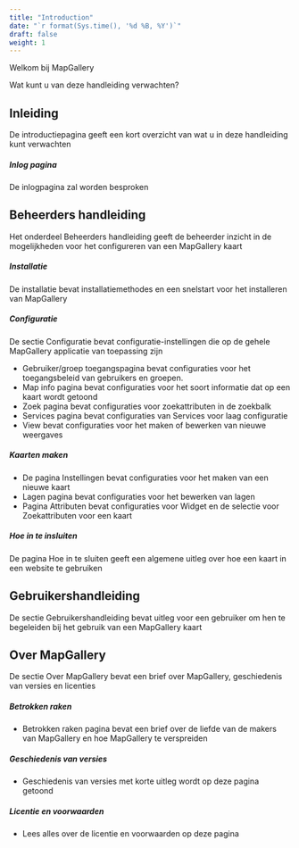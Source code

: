 ```yaml
---
title: "Introduction"
date: "`r format(Sys.time(), '%d %B, %Y')`"
draft: false
weight: 1
---
```

Welkom bij MapGallery  

Wat kunt u van deze handleiding verwachten?

## Inleiding
De introductiepagina geeft een kort overzicht van wat u in deze handleiding kunt verwachten

##### Inlog pagina
De inlogpagina zal worden besproken

## Beheerders handleiding
Het onderdeel Beheerders handleiding geeft de beheerder inzicht in de mogelijkheden voor het configureren van een MapGallery kaart

##### Installatie
De installatie bevat installatiemethodes en een snelstart voor het installeren van MapGallery

##### Configuratie
De sectie Configuratie bevat configuratie-instellingen die op de gehele MapGallery applicatie van toepassing zijn
- Gebruiker/groep toegangspagina bevat configuraties voor het toegangsbeleid van gebruikers en groepen.
- Map info pagina bevat configuraties voor het soort informatie dat op een kaart wordt getoond
- Zoek pagina bevat configuraties voor zoekattributen in de zoekbalk
- Services pagina bevat configuraties van Services voor laag configuratie
- View bevat configuraties voor het maken of bewerken van nieuwe weergaves

##### Kaarten maken
- De pagina Instellingen bevat configuraties voor het maken van een nieuwe kaart
- Lagen pagina bevat configuraties voor het bewerken van lagen
- Pagina Attributen bevat configuraties voor Widget en de selectie voor Zoekattributen voor een kaart

##### Hoe in te insluiten
De pagina Hoe in te sluiten geeft een algemene uitleg over hoe een kaart in een website te gebruiken

## Gebruikershandleiding
De sectie Gebruikershandleiding bevat uitleg voor een gebruiker om hen te begeleiden bij het gebruik van een MapGallery kaart

## Over MapGallery
De sectie Over MapGallery bevat een brief over MapGallery, geschiedenis van versies en licenties

##### Betrokken raken
- Betrokken raken pagina bevat een brief over de liefde van de makers van MapGallery en hoe MapGallery te verspreiden

##### Geschiedenis van versies
- Geschiedenis van versies met korte uitleg wordt op deze pagina getoond

##### Licentie en voorwaarden
- Lees alles over de licentie en voorwaarden op deze pagina 